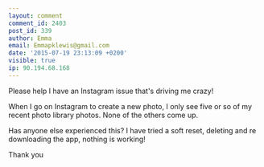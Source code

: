 ```yaml
---
layout: comment
comment_id: 2403
post_id: 339
author: Emma
email: Emmapklewis@gmail.com
date: '2015-07-19 23:13:09 +0200'
visible: true
ip: 90.194.68.168
---
```

Please help I have an Instagram issue that's driving me crazy!

When I go on Instagram to create a new photo, I only see five or so of my recent photo library photos. None of the others come up.

Has anyone else experienced this? I have tried a soft reset, deleting and re downloading the app, nothing is working!

Thank you

